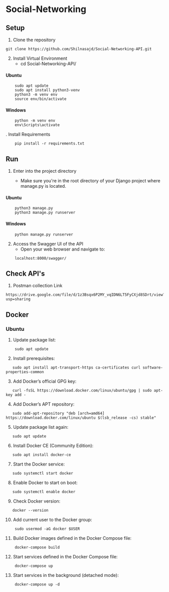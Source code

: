 # Social-Networking

## Setup

1. Clone the repository
```
git clone https://github.com/Shilnasajd/Social-Networking-API.git
```

2. Install Virtual Environment
   - cd Social-Networking-API/
#### Ubuntu
```
    sudo apt update
    sudo apt install python3-venv
    python3 -m venv env
    source env/bin/activate
```
#### Windows
```
    python -m venv env
    env\Scripts\activate
```
. Install Requirements
```
    pip install -r requirements.txt
```
## Run

1. Enter into the project directory

   - Make sure you're in the root directory of your Django 
project where manage.py is located.

#### Ubuntu
```
    python3 manage.py
    python3 manage.py runserver
```
#### Windows
```
    python manage.py runserver
```
2. Access the Swagger UI of the API
   - Open your web browser and navigate to:
```
    localhost:8000/swagger/
```
## Check API's

1. Postman collection Link
```
https://drive.google.com/file/d/1z3Bsqx6P2MY_vqIDN6LT5FyCXjd8SDrt/view?usp=sharing
```
## Docker

### Ubuntu

1. Update package list:
```
    sudo apt update
```
2. Install prerequisites:
```
   sudo apt install apt-transport-https ca-certificates curl software-properties-common
```
3. Add Docker’s official GPG key:
```
   curl -fsSL https://download.docker.com/linux/ubuntu/gpg | sudo apt-key add -
```
4. Add Docker’s APT repository:
```
   sudo add-apt-repository "deb [arch=amd64] https://download.docker.com/linux/ubuntu $(lsb_release -cs) stable"
```
5. Update package list again:
```
   sudo apt update
```
6. Install Docker CE (Community Edition):
```
   sudo apt install docker-ce
```
7. Start the Docker service:
```
   sudo systemctl start docker
```
8. Enable Docker to start on boot:
```
   sudo systemctl enable docker
```
9. Check Docker version:
```
   docker --version
```
10. Add current user to the Docker group:
```
    sudo usermod -aG docker $USER
```

11. Build Docker images defined in the Docker Compose file:
```
    docker-compose build
```
12. Start services defined in the Docker Compose file:
```
    docker-compose up
```
13. Start services in the background (detached mode):
```
    docker-compose up -d
```

